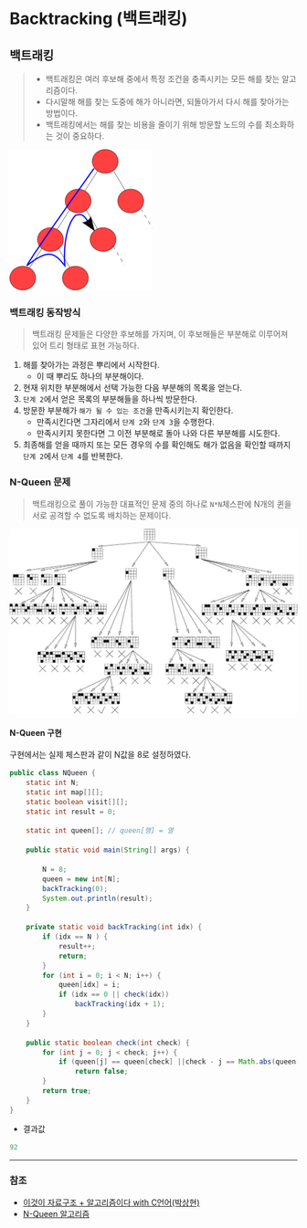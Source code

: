 # Backtracking (백트래킹)

## 백트래킹
> * 백트래킹은 여러 후보해 중에서 특정 조건을 충족시키는 모든 해를 찾는 알고리즘이다. 
> * 다시말해 해를 찾는 도중에 해가 아니라면, 되돌아가서 다시 해를 찾아가는 방법이다.
> * 백트래킹에서는 해를 찾는 비용을 줄이기 위해 방문할 노드의 수를 최소화하는 것이 중요하다.

![Backtracking_1.png](image%2FBacktracking%2FBacktracking_1.png)

### 백트래킹 동작방식
> 백트래킹 문제들은 다양한 후보해를 가지며, 이 후보해들은 부분해로 이루어져 있어 트리 형태로 표현 가능하다.

1. 해를 찾아가는 과정은 뿌리에서 시작한다.
   * 이 때 뿌리도 하나의 부분해이다.
2. 현재 위치한 부분해에서 선택 가능한 다음 부분해의 목록을 얻는다.
3. `단계 2`에서 얻은 목록의 부분해들을 하나씩 방문한다.
4. 방문한 부분해가 `해가 될 수 있는 조건`을 만족시키는지 확인한다.
   * 만족시킨다면 그자리에서 `단계 2`와 `단계 3`을 수행한다.
   * 만족시키지 못한다면 그 이전 부분해로 돌아 나와 다른 부분해를 시도한다.
5. 최종해를 얻을 때까지 또는 모든 경우의 수를 확인해도 해가 없음을 확인할 때까지 `단계 2`에서 `단계 4`를 반복한다.

### N-Queen 문제
> 백트래킹으로 풀이 가능한 대표적인 문제 중의 하나로 `N*N`체스판에 N개의 퀸을 서로 공격할 수 없도록 배치하는 문제이다.

![Backtracking_2.png](image%2FBacktracking%2FBacktracking_2.png)

#### N-Queen 구현
구현에서는 실제 체스판과 같이 N값을 8로 설정하였다.

```java
public class NQueen {
	static int N;
	static int map[][];
	static boolean visit[][];
	static int result = 0;

	static int queen[]; // queen[행] = 열

	public static void main(String[] args) {
		
        N = 8;
		queen = new int[N];
		backTracking(0);
		System.out.println(result);
	}
    
	private static void backTracking(int idx) {
		if (idx == N ) {
			result++;
			return;
		}
		for (int i = 0; i < N; i++) {
			queen[idx] = i;
			if (idx == 0 || check(idx))
				backTracking(idx + 1);
		}
	}

	public static boolean check(int check) {
		for (int j = 0; j < check; j++) {
			if (queen[j] == queen[check] ||check - j == Math.abs(queen[j] - queen[check]))
				return false;
		}
		return true;
	}
}
```
* 결과값
```java
92
```

---
### 참조
* [이것이 자료구조 + 알고리즘이다 with C언어(박상현)](http://www.yes24.com/Product/Goods/111362116)
* [N-Queen 알고리즘](http://sooyoung32.github.io/dev/2016/03/14/n-queen-algorithm.html)